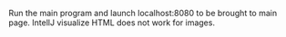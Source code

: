 Run the main program and launch localhost:8080 to be brought to main page. 
IntellJ visualize HTML does not work for images.
